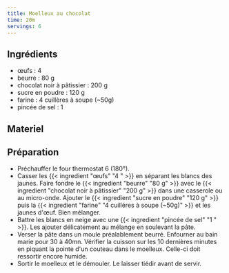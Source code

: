 ```yaml
---
title: Moelleux au chocolat
time: 20m
servings: 6
---
```


## Ingrédients

* œufs : 4 
* beurre : 80 g
* chocolat noir à pâtissier : 200 g
* sucre en poudre : 120 g
* farine : 4 cuillères à soupe (~50g)
* pincée de sel : 1 


## Materiel



## Préparation

* Préchauffer le four thermostat 6 (180°).
* Casser les {{< ingredient "œufs" "4 " >}} en séparant les blancs des jaunes. Faire fondre le {{< ingredient "beurre" "80 g" >}} avec le {{< ingredient "chocolat noir à pâtissier" "200 g" >}} dans une casserole ou au micro-onde. Ajouter le {{< ingredient "sucre en poudre" "120 g" >}} puis la {{< ingredient "farine" "4 cuillères à soupe (~50g)" >}} et les jaunes d'œuf. Bien mélanger.
* Battre les blancs en neige avec une {{< ingredient "pincée de sel" "1 " >}}. Les ajouter délicatement au mélange en soulevant la pâte.
* Verser la pâte dans un moule préalablement beurré. Enfourner au bain marie pour 30 à 40mn. Vérifier la cuisson sur les 10 dernières minutes en piquant la pointe d'un couteau dans le moelleux. Celle-ci doit ressortir encore humide.
* Sortir le moelleux et le démouler. Le laisser tiédir avant de servir.



